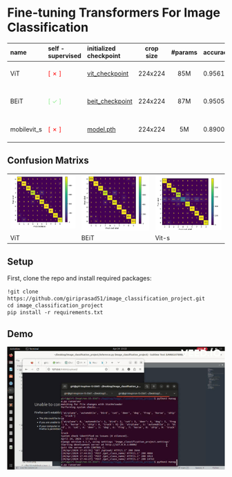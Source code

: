 # Fine-tuning Transformers For Image Classification

| name        | self - supervised                           | initialized checkpoint                                                                                    | crop size | #params | accuracy | Kaggle Notebook                                                                                               |
| :---------- | :------------------------------------------ | :-------------------------------------------------------------------------------------------------------- | :-------: | :-----: | :------- | :------------------------------------------------------------------------------------------------------------ |
| ViT | <span style="color:red"> [ ✗ ] </span>        | [vit_checkpoint](https://www.kaggle.com/code/giriprasad512/cifar-10-vitforimageclassification/output)             |  224x224  | 85M  | 0.9561   | [cifar-10-mobilevit-s.ipynb](https://www.kaggle.com/code/giriprasad512/cifar-10-vitforimageclassification)
| BEiT        | <span style="color:lightgreen"> [ ✓ ] </span> | [beit_checkpoint](https://www.kaggle.com/code/giriprasad512/cifar-10-by-fine-tuning-beit/output) |  224x224  |   87M   | 0.9505   | [cifar-10-by-fine-tuning-beit.ipynb](https://www.kaggle.com/code/giriprasad512/cifar-10-by-fine-tuning-beit/) | 
| mobilevit_s | <span style="color:red"> [ ✗ ] </span>        | [model.pth](checkpoints/model.pth)             |  224x224  | 5M   | 0.8900   | [cifar-10-mobilevit-s.ipynb](https://www.kaggle.com/code/giriprasad512/cifar-10-mobilevit-s)                  |

## Confusion Matrixs

<table>
  
  <tr>
    <td valign="top"><img src="confusion_matrices\Vit_confusion_matrix.png"></td>
    <td valign="top"><img src="confusion_matrices\BEiT_confusion_matrix.png"></td>
    <td valign="top"><img src="confusion_matrices\mobilevit_s_confusion_matrix.png"></td>
  </tr>
  <tr>
    <td> ViT </td>
     <td> BEiT </td>
     <td> Vit-s </td>
  </tr>
 </table>

## Setup

First, clone the repo and install required packages:

```
!git clone https://github.com/giriprasad51/image_classification_project.git
cd image_classification_project
pip install -r requirements.txt
```

## Demo

<!-- [![Watch the video](thumnail.png)](https://github.com/giriprasad51/image_classification_project/blob/main/video.mp4) -->

![GIF](gif1.gif)



